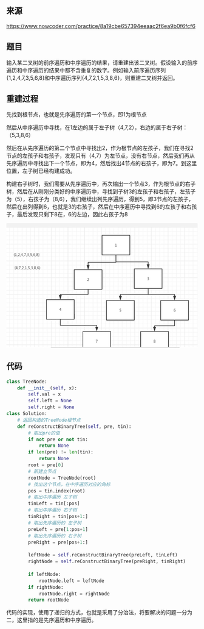 ## 来源

https://www.nowcoder.com/practice/8a19cbe657394eeaac2f6ea9b0f6fcf6

## 题目

输入某二叉树的前序遍历和中序遍历的结果，请重建出该二叉树。假设输入的前序遍历和中序遍历的结果中都不含重复的数字。例如输入前序遍历序列{1,2,4,7,3,5,6,8}和中序遍历序列{4,7,2,1,5,3,8,6}，则重建二叉树并返回。

## 重建过程

先找到根节点，也就是先序遍历的第一个节点，即1为根节点

然后从中序遍历中寻找，在1左边的属于左子树（4,7,2），右边的属于右子树：（5,3,8,6）

然后在从先序遍历的第二个节点中寻找出2，作为根节点的左孩子，我们在寻找2节点的左孩子和右孩子，发现只有（4,7）为左节点，没有右节点，然后我们再从先序遍历中寻找出下一个节点，即为4，然后找出4节点的右孩子，即为7。到这里位置，左子树已经构建成功。

构建右子树时，我们需要从先序遍历中，再次输出一个节点3，作为根节点的右子树，然后在从刚刚分类好的中序遍历中，寻找到子树3的左孩子和右孩子，左孩子为（5），右孩子为（8,6），我们继续出列先序遍历，得到5，即3节点的左孩子，然后在出列得到6，也就是3的右孩子，然后在中序遍历中寻找到6的左孩子和右孩子，最后发现只剩下8在，6的左边，因此右孩子为8

![image-20200529144737938](images/image-20200529144737938.png)

## 代码

```python
class TreeNode:
    def __init__(self, x):
        self.val = x
        self.left = None
        self.right = None
class Solution:
    # 返回构造的TreeNode根节点
    def reConstructBinaryTree(self, pre, tin):
        # 取出pre的值
        if not pre or not tin:
            return None
        if len(pre) != len(tin):
            return None
        root = pre[0]
        # 新建立节点
        rootNode = TreeNode(root)
        # 找出这个节点，在中序遍历对应的角标
        pos = tin.index(root)
        # 取出中序遍历 左子树
        tinLeft = tin[:pos]
        # 取出中序遍历 右子树
        tinRight = tin[pos+1:]
        # 取出先序遍历的 左子树
        preLeft = pre[1:pos+1]
        # 取出先序遍历的 右子树
        preRight = pre[pos+1:]

        leftNode = self.reConstructBinaryTree(preLeft, tinLeft)
        rightNode = self.reConstructBinaryTree(preRight, tinRight)

        if leftNode:
            rootNode.left = leftNode
        if rightNode:
            rootNode.right = rightNode
        return rootNode
```

代码的实现，使用了递归的方式，也就是采用了分治法，将要解决的问题一分为二，这里指的是先序遍历和中序遍历。